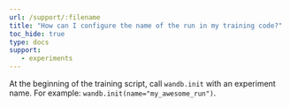 ```yaml
---
url: /support/:filename
title: "How can I configure the name of the run in my training code?"
toc_hide: true
type: docs
support:
   - experiments
---
```

At the beginning of the training script, call `wandb.init` with an experiment name. For example: `wandb.init(name="my_awesome_run")`.